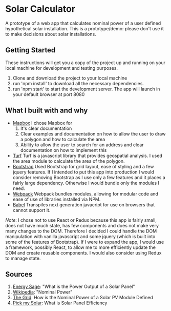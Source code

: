 # Solar Calculator

A prototype of a web app that calculates nominal power of a user defined hypothetical solar installation. This is a prototype/demo: please don't use it to make decisions about solar installations.

## Getting Started

These instructions will get you a copy of the project up and running on your local machine for development and testing purposes.

1. Clone and download the project to your local machine
2. run 'npm install' to download all the necessary dependencies.
3. run 'npm start' to start the development server. The app will launch in your default browser at port 8080

## What I built with and why

- [Mapbox](https://www.mapbox.com/) I chose Mapbox for
  1. It's clear documentation
  2. Clear examples and documentation on how to allow the user to draw a polygon and how to calculate the area
  3. Ability to allow the user to search for an address and clear documentation on how to implement this
- [Turf](http://turfjs.org/) Turf is a javascript library that provides geospatial analysis. I used the area module to calculate the area of the polygon.
- [Bootstrap](http://getbootstrap.com/) Used Bootstrap for grid layout, ease of styling and a few jquery features. If I intended to put this app into production I would consider removing Bootstrap as I use only a few features and it places a fairly large dependency. Otherwise I would bundle only the modules I need.
- [Webpack](https://webpack.js.org/) Webpack bundles modules, allowing for modular code and ease of use of libraries installed via NPM.
- [Babel](https://babeljs.io/) Transpiles next generation javacript for use on browsers that cannot support it.

_Note_: I chose not to use React or Redux because this app is fairly small, does not have much state, has few components and does not make very many changes to the DOM. Therefore I decided I could handle the DOM manipulation with vanilla javascript and some jquery (which is built into some of the features of Bootstrap). If I were to expand the app, I would use a framework, possibly React, to allow me to more efficiently update the DOM and create reusable components. I would also consider using Redux to manage state.

## Sources

1. [Energy Sage](https://news.energysage.com/what-is-the-power-output-of-a-solar-panel/): "What is the Power Output of a Solar Panel"
2. [Wikipedia](https://en.wikipedia.org/wiki/Nominal_power_%28photovoltaic%29): "Nominal Power"
3. [The Grid](https://thegrid.rexel.com/en-us/forums/renewable-and-energy-efficiency/f/forum/350/how-is-the-nominal-power-of-a-solar-pv-module-defined): How is the Nominal Power of a Solar PV Module Defined
4. [Pick my Solar](https://blog.pickmysolar.com/what-is-solar-panel-efficiency): What is Solar Panel Efficiency
